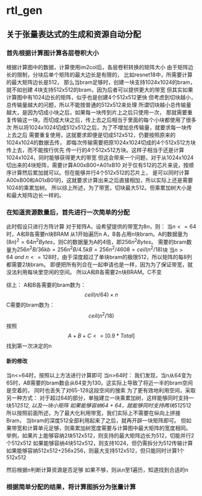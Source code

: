 # rtl_gen

## 关于张量表达式的生成和资源自动分配

### 首先根据计算图计算各层卷积大小
根据计算图中的数据，计算使用im2col后，各层卷积转换的矩阵大小
由于矩阵边长的限制，分块后单个矩阵的最大边长是有限的，
比如resnet18中，所需要计算的最大矩阵边长是512，
那么当bram足够时，创建一块支持1024x1024的bram，就不如创建
4块支持512x512的bram，因为后者可以提供更大的带宽
但其实如果计算图中有1024边长的矩阵，似乎也是创建4个512x512更快
但考虑到切块越小，总传输量越大的问题，所以不能按普通的512x512来处理
所谓切块越小总传输量越大，是因为切成小块之后，如果每一块传到片上之后只使用一次，
那就需要重复传输这一块。而切成大块之后，传上去之后相当于里面的每个小块都使用了很多次
所以将1024x1024切成512x512之后，为了不增加总传输量，就要求每一块传上去之后
需要重复使用，这就要求即便是切成512x512，仍要按照原来的1024x1024的数据去传，
即每次传输需要把原1024x1024切成的4个512x512方块传上去，而不能按行优先
传一行的4个512x512方块。这样子相当于还是计算1024x1024，同时能够获得更大的带宽
但这会带来一个问题，对于从1024x1024切出来的4块矩阵，需要计算A00xB00+A01xB10
对于仅有512的芯片来说，按顺序计算然后累加就可以。但在能够并行4个512x512的芯片上，
是可以同时计算A00xB00和A01xB01的，这就要求计算出来之后直接相加，所以实际上还是需要
1024的乘累加树。
所以综上所述，为了带宽，切块最大512。但乘累加树大小是和最大矩阵边长一样的。

### 在知道资源数量后，首先进行一次简单的分配
此时假设只进行方阵计算
对于矩阵A，设希望提供的带宽为$8n$，则：
当$n<=64$时，A和B各需要n块BRAM
从1开始遍历n
A，B各占用n块bram。A的数据量为$(8n)^2=64n^2Bytes$，则C的数据量为A的4倍，即$256n^2Bytes$。
需要的bram数量为$256n^2B/36kb=256n^2B/4.5kB=256n^2/4608=ceil(n^2/18)$块
当$n>64\ and\ n<=128$时，由于深度超过了单块bram的极限512，所以矩阵的每8列都需要2块bram。
即便把所有列合在一起申请也是一样，因为为了保证带宽，就没法利用每块里空闲的空间。
所以A和B各需要2n块BRAM。C不变

综上：
A和B各需要的bram数为：
$$ceil(n/64)\times n$$
C需要的bram数为：
$$ceil(n^2/18)$$
按照
$$A+B+C<=[0.9*Total]$$
找到第一次决定的n

#### 新的修改
当n<=64时，按照以上方法进行计算即可
当n>64时：
我们发现，当n从64变为65时，AB需要的bram数会从64变为130。这实际上导致了将近一半的bram空间是空着的，
同时也丢失了对65-128这段空间的搜索
为了更有效地利用空间，采取另一种方式：
对于超过64的部分，单独建立一块乘累加树，这样能够同时支持一块512*512, 以及一块小矩阵
如果能够容纳64 + 64，就能够同时支持两块512*512
所以按照前面所述，为了最大化利用带宽，我们实际上不需要在纵向上拼接Bram，
当bram的深度512全部利用起来了之后，就再开辟一块矩阵即可。
但如果带宽和计算单元足够，则乘累加树宽度需要与计算图中最大矩阵的宽度相同。
举例，如果片上能够容纳2块512x512，则支持的最大矩阵边长为512，切能并行2个512x512
如果能够容纳4块512x512，则支持1024，但仍需拆分为512传输计算
如果能够容纳512x512+256x256，则最大支持512x512，但只能同时计算1个512x512




然后根据n判断计算资源是否足够
如果不够，则从n至1遍历，知道找到合适的n

### 根据简单分配的结果，将计算图拆分为张量计算
